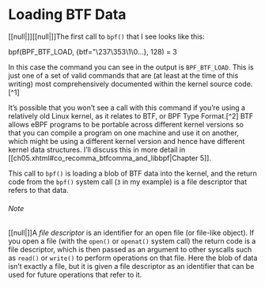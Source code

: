 # Loading BTF Data

[[null|]][[null|]]The first call to `bpf()` that I see looks like this:

bpf(BPF\_BTF\_LOAD, {btf="\\237\\353\\1\\0...}, 128) = 3

In this case the command you can see in the output is `BPF_BTF_LOAD`. This is just one of a set of valid commands that are (at least at the time of this writing) most comprehensively documented within the kernel source code.[^1]

It’s possible that you won’t see a call with this command if you’re using a relatively old Linux kernel, as it relates to BTF, or BPF Type Format.[^2] BTF allows eBPF programs to be portable across different kernel versions so that you can compile a program on one machine and use it on another, which might be using a different kernel version and hence have different kernel data structures. I’ll discuss this in more detail in [[ch05.xhtml#co_recomma_btfcomma_and_libbpf|Chapter 5]].

This call to `bpf()` is loading a blob of BTF data into the kernel, and the return code from the `bpf()` system call (`3` in my example) is a file descriptor that refers to that data.

###### Note

[[null|]]A _file descriptor_ is an identifier for an open file (or file-like object). If you open a file (with the `open()` or `openat()` system call) the return code is a file descriptor, which is then passed as an argument to other syscalls such as `read()` or `write()` to perform operations on that file. Here the blob of data isn’t exactly a file, but it is given a file descriptor as an identifier that can be used for future operations that refer to it.
